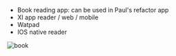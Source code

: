 - Book reading app: can be used in Paul's refactor app
- XI app reader / web / mobile
- Watpad
- IOS native reader

![book](https://user-images.githubusercontent.com/35472724/111081684-e71b6000-84da-11eb-81b8-f4d2e7b3951a.jpeg)
